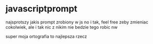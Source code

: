 # javascriptprompt
najsprotszy jakis prompt zrobiony w js
no i tak, feel free zeby zmieniac cokolwiek, ale i tak nic z nikim nie bedzie tego robic nw

super moja ortografia to najlepsza rzecz
